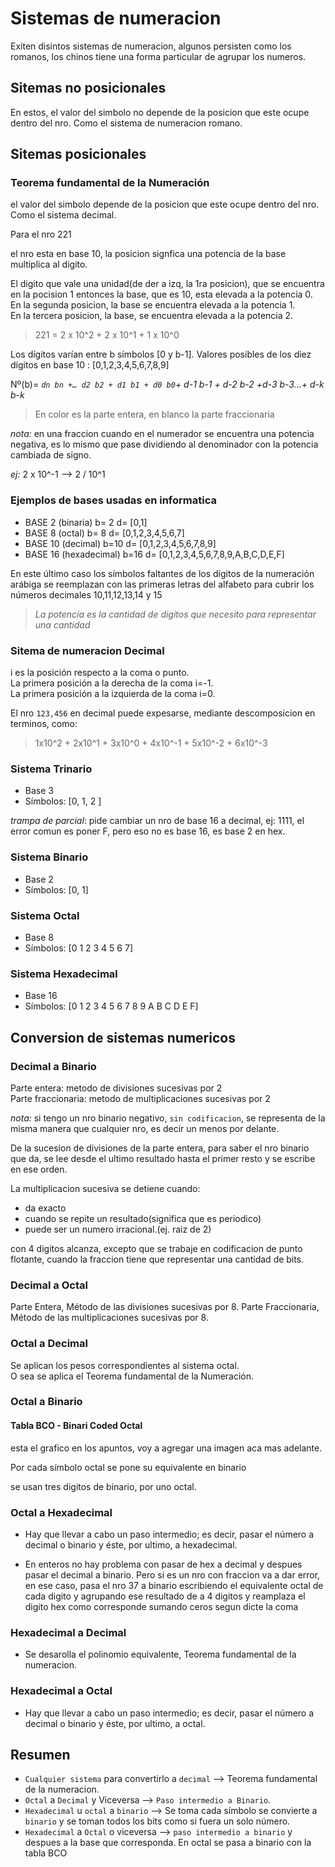 # Sistemas de numeracion

Exiten disintos sistemas de numeracion, algunos persisten como los romanos, los chinos tiene una forma particular de agrupar los numeros.

## Sitemas no posicionales

En estos, el valor del simbolo no depende de la posicion que este ocupe dentro del nro. Como el sistema de numeracion romano.

## Sitemas posicionales

### Teorema fundamental de la Numeración

el valor del simbolo depende de la posicion que este ocupe dentro del nro. Como el sistema decimal.

Para el nro 221

el nro esta en base 10, la posicion signfica una potencia de la base multiplica al digito.

El digito que vale una unidad(de der a izq, la 1ra posicion), que se encuentra en la pocision 1 entonces la base, que es 10, esta elevada a la potencia 0.  
En la segunda posicion, la base se encuentra elevada a la potencia 1.  
En la tercera posicion, la base, se encuentra elevada a la potencia 2.

> 221 = 2 x 10^2 + 2 x 10^1 + 1 x 10^0

Los dígitos varían entre b símbolos [0 y b-1]. Valores posibles de los diez dígitos en base 10 : [0,1,2,3,4,5,6,7,8,9]

Nº(b)= *`dn bn +… d2 b2 + d1 b1 + d0 b0`+ d-1 b-1 + d-2 b-2 +d-3 b-3…+ d-k b-k*

>En color es la parte entera, en blanco la parte fraccionaria

*nota:* en una fraccion cuando en el numerador se encuentra una potencia negativa, es lo mismo que pase dividiendo al denominador con la potencia cambiada de signo.

*ej:* 2 x 10^-1 --> 2 / 10^1

### Ejemplos de bases usadas en informatica

- BASE 2 (binaria) b= 2 d= [0,1]
- BASE 8 (octal) b= 8 d= [0,1,2,3,4,5,6,7]
- BASE 10 (decimal) b=10 d= [0,1,2,3,4,5,6,7,8,9]
- BASE 16 (hexadecimal) b=16 d= [0,1,2,3,4,5,6,7,8,9,A,B,C,D,E,F]

En este último caso los símbolos faltantes de los dígitos de la numeración arábiga se reemplazan
con las primeras letras del alfabeto para cubrir los números decimales 10,11,12,13,14 y 15  

>*La potencia es la cantidad de digitos que necesito para representar una cantidad*

### Sitema de numeracion Decimal

i es la posición respecto a la coma o punto.  
La primera posición a la derecha de la coma i=-1.  
La primera posición a la izquierda de la coma i=0.

El nro `123,456` en decimal puede expesarse, mediante descomposicion en terminos, como:

> 1x10^2 + 2x10^1 + 3x10^0 + 4x10^-1 + 5x10^-2 + 6x10^-3

### Sistema Trinario

- Base 3
- Símbolos: [0, 1, 2 ]

*trampa de parcial*: pide cambiar un nro de base 16 a decimal, ej: 1111, el error comun es poner F, pero eso no es base 16, es base 2 en hex.

### Sistema Binario

- Base 2
- Símbolos: [0, 1]

### Sistema Octal

- Base 8
- Símbolos: [0 1 2 3 4 5 6 7]

### Sistema Hexadecimal

- Base 16
- Símbolos: [0 1 2 3 4 5 6 7 8 9 A B C D E F]

## Conversion de sistemas numericos

### Decimal a Binario

Parte entera: metodo de divisiones sucesivas por 2  
Parte fraccionaria: metodo de multiplicaciones sucesivas por 2

*nota:* si tengo un nro binario negativo, `sin codificacion`, se representa de la misma manera que cualquier nro, es decir un menos por delante.

De la sucesion de divisiones de la parte entera, para saber el nro binario que da, se lee desde el ultimo resultado hasta el primer resto y se escribe en ese orden.

La multiplicacion sucesiva se detiene cuando:

- da exacto
- cuando se repite un resultado(significa que es periodico)
- puede ser un numero irracional.(ej. raiz de 2)

con 4 digitos alcanza, excepto que se trabaje en codificacion de punto flotante, cuando la fraccion tiene que representar una cantidad de bits.

### Decimal a Octal

Parte Entera, Método de las divisiones sucesivas por 8.
Parte Fraccionaria, Método de las multiplicaciones sucesivas por 8.

### Octal a Decimal

Se aplican los pesos correspondientes al sistema octal.  
O sea se aplica el Teorema fundamental de la Numeración.

### Octal a Binario

#### Tabla BCO - Binari Coded Octal

esta el grafico en los apuntos, voy a agregar una imagen aca mas adelante.

Por cada símbolo octal se pone su equivalente en binario

se usan tres digitos de binario, por uno octal.

### Octal a Hexadecimal

- Hay que llevar a cabo un paso intermedio; es decir, pasar el número a decimal o binario y éste, por ultimo, a hexadecimal.

- En enteros no hay problema con pasar de hex a decimal y despues pasar el decimal a binario.
Pero si es un nro con fraccion va a dar error, en ese caso, pasa el nro 37 a binario escribiendo el equivalente octal de cada digito y agrupando ese resultado de a 4 digitos y reamplaza el digito hex como corresponde sumando ceros segun dicte la coma

### Hexadecimal a Decimal

- Se desarolla el polinomio equivalente, Teorema fundamental de la numeracion.

### Hexadecimal a Octal

- Hay que llevar a cabo un paso intermedio; es decir, pasar el número a decimal o binario y éste, por ultimo, a octal.

## Resumen

- `Cualquier sistema` para convertirlo a `decimal` --> Teorema fundamental de la numeracion.
- `Octal` a `Decimal` y Viceversa --> `Paso intermedio a Binario`.
- `Hexadecimal` u `octal` a `binario` --> Se toma cada símbolo se convierte a `binario` y se toman todos los  bits como si fuera un solo número.
- `Hexadecimal` a `Octal` o viceversa --> `paso intermedio a binario` y despues a la base que corresponda. En octal se pasa a binario con la tabla BCO
